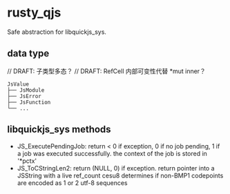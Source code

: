 # rusty_qjs

Safe abstraction for libquickjs_sys.

## data type

// DRAFT: 子类型多态？
// DRAFT: RefCell 内部可变性代替 *mut inner？

```text
JsValue
├── JsModule
├── JsError
├── JsFunction
└── ...
```

## libquickjs_sys methods

- JS_ExecutePendingJob: return < 0 if exception, 0 if no job pending, 1 if a job was
executed successfully. the context of the job is stored in '*pctx'
- JS_ToCStringLen2: return (NULL, 0) if exception. return pointer into a JSString with a live ref_count cesu8 determines if non-BMP1 codepoints are encoded as 1 or 2 utf-8 sequences
